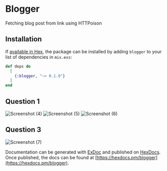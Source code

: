 # Blogger

Fetching blog post from link using HTTPoison

## Installation

If [available in Hex](https://hex.pm/docs/publish), the package can be installed
by adding `blogger` to your list of dependencies in `mix.exs`:

```elixir
def deps do
  [
    {:blogger, "~> 0.1.0"}
  ]
end
```

## Question 1
![Screenshot (4)](https://user-images.githubusercontent.com/79756168/164994997-3c9a86f1-ee69-4872-aa7f-2edda915f6ef.png)
![Screenshot (5)](https://user-images.githubusercontent.com/79756168/164995001-5d446dee-eead-4be8-bc3e-d36660eb5e37.png)
![Screenshot (6)](https://user-images.githubusercontent.com/79756168/164995004-8f2a87f7-68ac-4570-a7ad-113bdc751832.png)

## Question 3
![Screenshot (7)](https://user-images.githubusercontent.com/79756168/164995011-fc123a59-c27f-4e72-8dbf-a1ab222d798a.png)




Documentation can be generated with [ExDoc](https://github.com/elixir-lang/ex_doc)
and published on [HexDocs](https://hexdocs.pm). Once published, the docs can
be found at [https://hexdocs.pm/blogger](https://hexdocs.pm/blogger).

